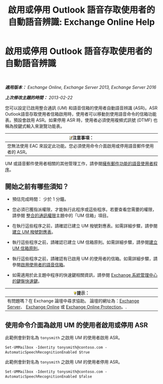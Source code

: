 ﻿---
title: '啟用或停用 Outlook 語音存取使用者的自動語音辨識: Exchange Online Help'
TOCTitle: 啟用或停用 Outlook 語音存取使用者的自動語音辨識
ms:assetid: 58f41016-e725-432b-953e-415d61e0664c
ms:mtpsurl: https://technet.microsoft.com/zh-tw/library/Bb232062(v=EXCHG.150)
ms:contentKeyID: 50553995
ms.date: 05/23/2018
mtps_version: v=EXCHG.150
ms.translationtype: MT
---

# 啟用或停用 Outlook 語音存取使用者的自動語音辨識

 

_**適用版本：** Exchange Online, Exchange Server 2013, Exchange Server 2016_

_**上次修改主題的時間：** 2013-02-22_

您可以設定已啟用整合通訊 (UM) 和語音信箱的使用者自動語音辨識 (ASR)。ASR Outlook語音存取使用者信箱啟用時，使用者可以移動到使用語音命令的信箱功能表。預設會啟用 ASR。如果停用 ASR 時，使用者必須使用複頻式訊號 (DTMF) 也稱為按鍵式輸入來瀏覽功能表。

<table>
<thead>
<tr class="header">
<th><img src="images/Bb124558.note(EXCHG.150).gif" title="注意事項" alt="注意事項" />注意事項：</th>
</tr>
</thead>
<tbody>
<tr class="odd">
<td>您無法使用 EAC 來設定此功能。您必須使用命令介面啟用或停用語音郵件使用者的 ASR。</td>
</tr>
</tbody>
</table>


UM 或語音郵件使用者相關的其他管理工作，請參閱[擁有郵件功能的語音使用者程序](voice-mail-enabled-user-procedures-exchange-2013-help.md)。

## 開始之前有哪些須知？

  - 預估完成時間： 少於 1 分鐘。

  - 您必須已獲指派權限，才能執行此程序或這些程序。若要查看您需要的權限，請參閱 [整合的通訊權限](unified-messaging-permissions-exchange-2013-help.md)主題中的「UM 信箱」項目。

  - 在執行這些程序之前，請確認已建立 UM 撥號對應表。如需詳細步驟，請參閱[建立 UM 撥號對應表](create-a-um-dial-plan-exchange-2013-help.md)。

  - 執行這些程序之前，請確認已建立 UM 信箱原則。如需詳細步驟，請參閱[建立 UM 信箱原則](create-a-um-mailbox-policy-exchange-2013-help.md)。

  - 執行這些程序之前，請確認有已啟用 UM 的使用者的信箱。如需詳細步驟，請參閱[啟用使用者的語音信箱](enable-a-user-for-voice-mail-exchange-2013-help.md)。

  - 如需適用於此主題中程序的快速鍵相關資訊，請參閱 [Exchange 系統管理中心的鍵盤快速鍵](keyboard-shortcuts-in-the-exchange-admin-center-exchange-online-protection-help.md)。

<table>
<thead>
<tr class="header">
<th><img src="images/Bb124558.tip(EXCHG.150).gif" title="提示" alt="提示" />提示：</th>
</tr>
</thead>
<tbody>
<tr class="odd">
<td>有問題嗎？在 Exchange 論壇中尋求協助。 論壇的網址為：<a href="https://go.microsoft.com/fwlink/p/?linkid=60612">Exchange Server</a>、 <a href="https://go.microsoft.com/fwlink/p/?linkid=267542">Exchange Online</a> 或 <a href="https://go.microsoft.com/fwlink/p/?linkid=285351">Exchange Online Protection</a>。.</td>
</tr>
</tbody>
</table>


## 使用命令介面為啟用 UM 的使用者啟用或停用 ASR

此範例會針對名為 `tonysmith` 之啟用 UM 的使用者啟用 ASR。

    Set-UMMailbox -Identity tonysmith@contoso.com -AutomaticSpeechRecognitionEnabled $true

此範例會針對名為 `tonysmith` 之啟用 UM 的使用者停用 ASR。

    Set-UMMailbox -Identity tonysmith@contoso.com -AutomaticSpeechRecognitionEnabled $false

